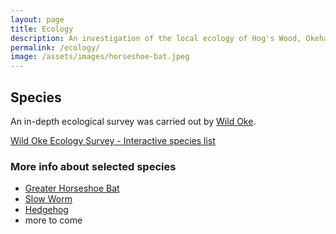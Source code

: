 ```yaml
---
layout: page
title: Ecology
description: An investigation of the local ecology of Hog's Wood, Okehampton
permalink: /ecology/
image: /assets/images/horseshoe-bat.jpeg
---
```


## Species

An in-depth ecological survey was carried out by [Wild Oke](https://www.facebook.com/groups/wildoke/). 

[Wild Oke Ecology Survey - Interactive species list](/species)

### More info about selected species

- [Greater Horseshoe Bat](/ecology/horseshoe-bat)
- [Slow Worm](/ecology/slowworm)
- [Hedgehog](/ecology/hedgehog)
- more to come
